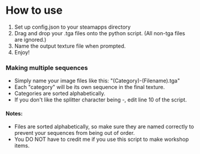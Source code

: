 # How to use

1. Set up config.json to your steamapps directory
2. Drag and drop your .tga files onto the python script. (All non-tga files are ignored.)
3. Name the output texture file when prompted.
4. Enjoy!

### Making multiple sequences

* Simply name your image files like this: "(Category)-(Filename).tga"
* Each "category" will be its own sequence in the final texture.
* Categories are sorted alphabetically.
* If you don't like the splitter character being -, edit line 10 of the script.

#### Notes:

* Files are sorted alphabetically, so make sure they are named correctly to prevent your sequences from being out of
  order.
* You DO NOT have to credit me if you use this script to make workshop items.

